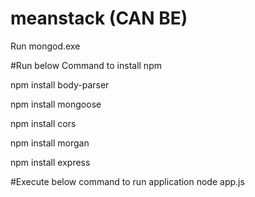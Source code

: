 # meanstack (CAN BE)

Run mongod.exe

#Run below Command to install npm

npm install body-parser

npm install mongoose

npm install cors

npm install morgan

npm install express

#Execute below command to run application
node app.js
